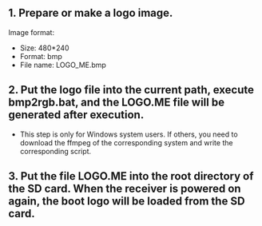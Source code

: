 ## 1. Prepare or make a logo image.
Image format:
* Size: 480*240
* Format: bmp
* File name: LOGO_ME.bmp
## 2. Put the logo file into the current path, execute bmp2rgb.bat, and the LOGO.ME file will be generated after execution.  
* This step is only for Windows system users. If others, you need to download the ffmpeg of the corresponding system and write the corresponding script.
## 3. Put the file LOGO.ME into the root directory of the SD card. When the receiver is powered on again, the boot logo will be loaded from the SD card.
